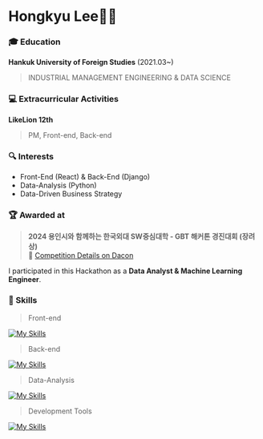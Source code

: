 # Hongkyu Lee👩‍💻
### 🎓 Education
**Hankuk University of Foreign Studies** (2021.03~)
> INDUSTRIAL MANAGEMENT ENGINEERING & DATA SCIENCE
### 💻 Extracurricular Activities
**LikeLion 12th**
>  PM, Front-end, Back-end
### 🔍 Interests
- Front-End (React) & Back-End (Django)
- Data-Analysis (Python)
- Data-Driven Business Strategy
### 🏆 Awarded at  
> **2024 용인시와 함께하는 한국외대 SW중심대학 - GBT 해커톤 경진대회 (장려상)**  
> 🔗 [Competition Details on Dacon](https://dacon.io/competitions/official/236372/overview/description)  

I participated in this Hackathon as a **Data Analyst & Machine Learning Engineer**.

### 🚀 Skills
> Front-end

[![My Skills](https://skillicons.dev/icons?i=html,css,js,styledcomponents,react,vercel&theme=light)](https://skillicons.dev)

> Back-end

[![My Skills](https://skillicons.dev/icons?i=django,mysql,docker,aws,nginx,postman&theme=light)](https://skillicons.dev)

> Data-Analysis

[![My Skills](https://skillicons.dev/icons?i=py,anaconda,sklearn&theme=light)](https://skillicons.dev)

> Development Tools

[![My Skills](https://skillicons.dev/icons?i=github,notion,figma,discord,vscode,git&theme=light)](https://skillicons.dev)
